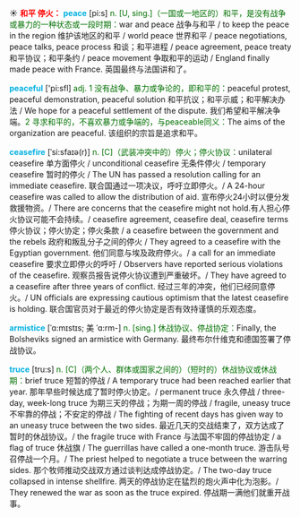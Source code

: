 ☀ <font color="red">**和平 停火：**</font>
<font color="sky blue">**peace**</font> [pi:s] 
<font color="rgb(227, 108, 9)">n. [U, sing.]（一国或一地区的）和平，是没有战争或暴力的一种状态或一段时期：</font>war and peace 战争与和平 / to keep the peace in the region 维护该地区的和平 / world peace 世界和平 / peace negotiations, peace talks, peace process 和谈；和平进程 / peace agreement, peace treaty 和平协议；和平条约 / peace movement 争取和平的运动 / England finally made peace with France. 英国最终与法国讲和了。

<font color="sky blue">**peaceful**</font> ['pi:sfl] 
<font color="rgb(227, 108, 9)">adj. 1 没有战争、暴力或争论的，即和平的：</font>peaceful protest, peaceful demonstration, peaceful solution 和平抗议；和平示威；和平解决办法 / We hope for a peaceful settlement of the dispute. 我们希望和平解决争端。<font color="rgb(227, 108, 9)">2 寻求和平的，不喜欢暴力或争端的，与peaceable同义：</font>The aims of the organization are peaceful. 该组织的宗旨是追求和平。
 
<font color="sky blue">**ceasefire**</font> [ˈsi:sfaɪə(r)]
<font color="rgb(227, 108, 9)">n. [C]（武装冲突中的）停火；停火协议：</font>unilateral ceasefire 单方面停火 / unconditional ceasefire 无条件停火 / temporary ceasefire 暂时的停火 / The UN has passed a resolution calling for an immediate ceasefire. 联合国通过一项决议，呼吁立即停火。/ A 24-hour ceasefire was called to allow the distribution of aid. 宣布停火24小时以便分发救援物资。/ There are concerns that the ceasefire might not hold.有人担心停火协议可能不会持续。/ ceasefire agreement, ceasefire deal, ceasefire terms 停火协议；停火协定；停火条款 / a ceasefire between the government and the rebels 政府和叛乱分子之间的停火 / They agreed to a ceasefire with the Egyptian government. 他们同意与埃及政府停火。/ a call for an immediate ceasefire 要求立即停火的呼吁 / Observers have reported serious violations of the ceasefire. 观察员报告说停火协议遭到严重破坏。/ They have agreed to a ceasefire after three years of conflict. 经过三年的冲突，他们已经同意停火。/ UN officials are expressing cautious optimism that the latest ceasefire is holding. 联合国官员对于最近的停火协定是否有效持谨慎的乐观态度。

<font color="sky blue">**armistice**</font> [ˈɑ:mɪstɪs; 美 ˈɑ:rm-]
<font color="rgb(227, 108, 9)">n. [sing.] 休战协议、停战协定：</font>Finally, the Bolsheviks signed an armistice with Germany. 最终布尔什维克和德国签署了停战协议。

<font color="sky blue">**truce**</font> [tru:s]
<font color="rgb(227, 108, 9)">n. [C]（两个人、群体或国家之间的）（短时的）休战协议或休战期：</font>brief truce 短暂的停战 / A temporary truce had been reached earlier that year. 那年早些时候达成了暂时停火协定。/ permanent truce 永久停战 / three-day, week-long truce 为期三天的停战；为期一周的停战 / fragile, uneasy truce 不牢靠的停战；不安定的停战 / The fighting of recent days has given way to an uneasy truce between the two sides. 最近几天的交战结束了，双方达成了暂时的休战协议。/ the fragile truce with France 与法国不牢固的停战协定 / a flag of truce 休战旗 / The guerrillas have called a one-month truce. 游击队号召停战一个月。/ The priest helped to negotiate a truce between the warring sides. 那个牧师推动交战双方通过谈判达成停战协定。/ The two-day truce collapsed in intense shellfire. 两天的停战协定在猛烈的炮火声中化为泡影。/ They renewed the war as soon as the truce expired. 停战期一满他们就重开战事。



